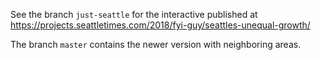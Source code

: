 See the branch `just-seattle` for the interactive published at https://projects.seattletimes.com/2018/fyi-guy/seattles-unequal-growth/

The branch `master` contains the newer version with neighboring areas.
